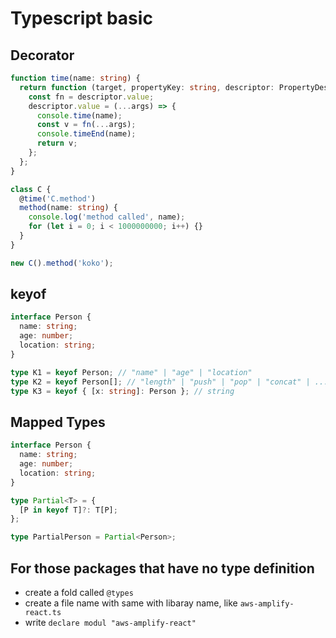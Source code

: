 # Typescript basic

## Decorator

```ts
function time(name: string) {
  return function (target, propertyKey: string, descriptor: PropertyDescriptor) {
    const fn = descriptor.value;
    descriptor.value = (...args) => {
      console.time(name);
      const v = fn(...args);
      console.timeEnd(name);
      return v;
    };
  };
}

class C {
  @time('C.method')
  method(name: string) {
    console.log('method called', name);
    for (let i = 0; i < 1000000000; i++) {}
  }
}

new C().method('koko');
```

## keyof

```ts
interface Person {
  name: string;
  age: number;
  location: string;
}

type K1 = keyof Person; // "name" | "age" | "location"
type K2 = keyof Person[]; // "length" | "push" | "pop" | "concat" | ...
type K3 = keyof { [x: string]: Person }; // string
```

## Mapped Types

```ts
interface Person {
  name: string;
  age: number;
  location: string;
}

type Partial<T> = {
  [P in keyof T]?: T[P];
};

type PartialPerson = Partial<Person>;
```

## For those packages that have no type definition

- create a fold called `@types`
- create a file name with same with libaray name, like `aws-amplify-react.ts`
- write `declare modul "aws-amplify-react"`
